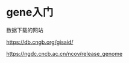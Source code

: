# gene入门


数据下载的网站

https://db.cngb.org/gisaid/

https://ngdc.cncb.ac.cn/ncov/release_genome























